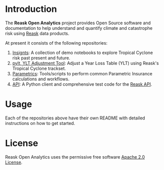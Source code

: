 
# Introduction

The **Reask Open Analytics** project provides Open Source software and documentation to help understand and quantify climate and catastrophe risk using [Reask](https://reask.earth) data products.

At present it consists of the following repositories:

1. [Insignts](https://github.com/reaskearth/insights): A collection of demo notebooks to explore Tropical Cyclone risk past present and future.
2. [pylt, YLT Adjustment Tool](https://github.com/reaskearth/pylt): Adjust a Year Loss Table (YLT) using Reask's Tropical Cyclone trackset.
3. [Parametrics](https://github.com/reaskearth/parametrics): Tools/scripts to perform common Parametric Insurance calculations and workflows.
4. [API](https://github.com/reaskearth/api): A Python client and comprehensive test code for the [Reask API](https://api.reask.earth/v2/redoc).

# Usage

Each of the repositories above have their own README with detailed instructions on how to get started.

# License

Reask Open Analytics uses the permissive free software [Apache 2.0 License](https://github.com/reaskearth/.github/blob/main/LICENSE.md).
